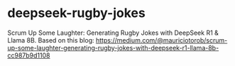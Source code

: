 # deepseek-rugby-jokes
Scrum Up Some Laughter: Generating Rugby Jokes with DeepSeek R1 &amp; Llama 8B. Based on this blog: https://medium.com/@mauriciotorob/scrum-up-some-laughter-generating-rugby-jokes-with-deepseek-r1-llama-8b-cc987b9d1108
